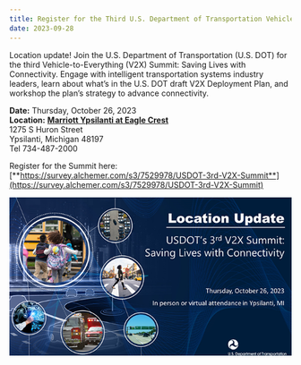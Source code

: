 ```yaml
---
title: Register for the Third U.S. Department of Transportation Vehicle-to-Everything Summit
date: 2023-09-28
---
```


Location update! Join the U.S. Department of Transportation (U.S. DOT) for the third Vehicle-to-Everything (V2X) Summit: Saving Lives with Connectivity. Engage with intelligent transportation systems industry leaders, learn about what’s in the U.S. DOT draft V2X Deployment Plan, and workshop the plan’s strategy to advance connectivity.

**Date:** Thursday, October 26, 2023  
**Location:** [**Marriott Ypsilanti at Eagle Crest**](https://www.marriott.com/en-us/hotels/dtwys-ann-arbor-marriott-ypsilanti-at-eagle-crest/overview/)  
1275 S Huron Street  
Ypsilanti, Michigan 48197  
Tel 734-487-2000

Register for the Summit here:   
[**https://survey.alchemer.com/s3/7529978/USDOT-3rd-V2X-Summit**](https://survey.alchemer.com/s3/7529978/USDOT-3rd-V2X-Summit)

[![U.S. Department of Transportation Announces the 3rd Vehicle-to-Everything Summit: Saving Lives with Connectivity](press-images/SavetheDateGraphicforV2XSummit.png)](https://survey.alchemer.com/s3/7529978/USDOT-3rd-V2X-Summit)
